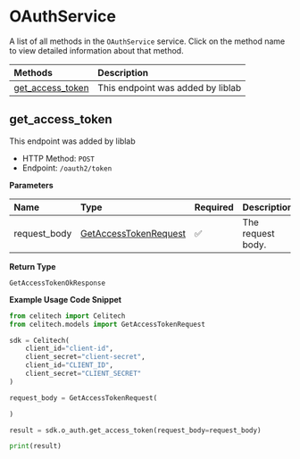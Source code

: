 # OAuthService

A list of all methods in the `OAuthService` service. Click on the method name to view detailed information about that method.

| Methods                               | Description                       |
| :------------------------------------ | :-------------------------------- |
| [get_access_token](#get_access_token) | This endpoint was added by liblab |

## get_access_token

This endpoint was added by liblab

- HTTP Method: `POST`
- Endpoint: `/oauth2/token`

**Parameters**

| Name         | Type                                                        | Required | Description       |
| :----------- | :---------------------------------------------------------- | :------- | :---------------- |
| request_body | [GetAccessTokenRequest](../models/GetAccessTokenRequest.md) | ✅       | The request body. |

**Return Type**

`GetAccessTokenOkResponse`

**Example Usage Code Snippet**

```python
from celitech import Celitech
from celitech.models import GetAccessTokenRequest

sdk = Celitech(
    client_id="client-id",
    client_secret="client-secret",
    client_id="CLIENT_ID",
    client_secret="CLIENT_SECRET"
)

request_body = GetAccessTokenRequest(

)

result = sdk.o_auth.get_access_token(request_body=request_body)

print(result)
```
